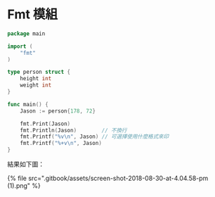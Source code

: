 # Fmt 模組

```go
package main

import (
	"fmt"
)

type person struct {
	height int
	weight int
}

func main() {
	Jason := person{178, 72}

	fmt.Print(Jason)
	fmt.Println(Jason)        // 不換行
	fmt.Printf("%v\n", Jason) // 可選擇使用什麼格式來印
	fmt.Printf("%+v\n", Jason)
}

```

結果如下圖：

{% file src=".gitbook/assets/screen-shot-2018-08-30-at-4.04.58-pm \(1\).png" %}

